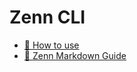 # Zenn CLI

* [📘 How to use](https://zenn.dev/zenn/articles/zenn-cli-guide)
* [📘 Zenn Markdown Guide](https://zenn.dev/zenn/articles/markdown-guide)